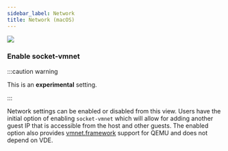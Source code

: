 ```yaml
---
sidebar_label: Network
title: Network (macOS)
---
```


<head>
  <link rel="canonical" href="https://docs.rancherdesktop.io/ui/preferences/virtual-machine/network"/>
</head>

![](https://suse-rancher-media.s3.amazonaws.com/desktop/v1.9/preferences/macOS_virtualMachine_tabNetwork.png)

### Enable socket-vmnet

:::caution warning

This is an **experimental** setting.

:::

Network settings can be enabled or disabled from this view. Users have the initial option of enabling `socket-vmnet` which will allow for adding another guest IP that is accessible from the host and other guests. The enabled option also provides [vmnet.framework](https://developer.apple.com/documentation/vmnet) support for QEMU and does not depend on VDE.
